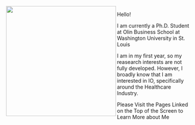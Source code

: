 
<img align="left" width="300"  src="https://user-images.githubusercontent.com/60712465/131029942-56989f78-4f40-4af2-b5f2-b7c7aae06924.jpg">

Hello!

I am currently a Ph.D. Student at Olin Business School at Washington University in St. Louis

I am in my first year, so my reasearch interests are not fully developed. However, I broadly know that I am interested in IO, specifically around the Healthcare Industry.

Please Visit the Pages Linked on the Top of the Screen to Learn More about Me

